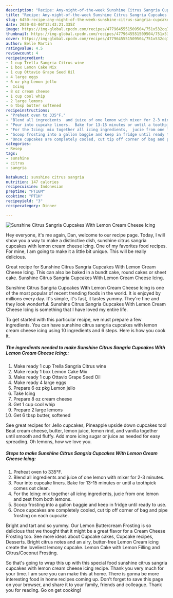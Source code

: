 ```yaml
---
description: "Recipe: Any-night-of-the-week Sunshine Citrus Sangria Cupcakes With Lemon Cream Cheese Icing"
title: "Recipe: Any-night-of-the-week Sunshine Citrus Sangria Cupcakes With Lemon Cream Cheese Icing"
slug: 6450-recipe-any-night-of-the-week-sunshine-citrus-sangria-cupcakes-with-lemon-cream-cheese-icing
date: 2020-03-06T12:43:21.335Z
image: https://img-global.cpcdn.com/recipes/4779645551509504/751x532cq70/sunshine-citrus-sangria-cupcakes-with-lemon-cream-cheese-icing-recipe-main-photo.jpg
thumbnail: https://img-global.cpcdn.com/recipes/4779645551509504/751x532cq70/sunshine-citrus-sangria-cupcakes-with-lemon-cream-cheese-icing-recipe-main-photo.jpg
cover: https://img-global.cpcdn.com/recipes/4779645551509504/751x532cq70/sunshine-citrus-sangria-cupcakes-with-lemon-cream-cheese-icing-recipe-main-photo.jpg
author: Belle Martin
ratingvalue: 4.5
reviewcount: 4
recipeingredient:
- 1 cup Trella Sangria Citrus wine
- 1 box Lemon Cake Mix
- 1 cup Ottavio Grape Seed Oil
- 4 large eggs
- 6 oz pkg Lemon jello
-  Icing
- 8 oz cream cheese
- 1 cup cool whip
- 2 large lemons
- 6 tbsp butter softened
recipeinstructions:
- "Preheat oven to 335°F."
- "Blend all ingredients  and juice of one lemon with mixer for 2-3 minutes."
- "Pour into cupcake liners.  Bake for 13-15 minutes or until a toothpick comes out clean."
- "For the Icing: mix together all icing ingredients,  jucie from one lemon and zest from both lemons."
- "Scoop frosting into a gallon baggie and keep in fridge until ready to use."
- "Once cupcakes are completely cooled, cut tip off corner of bag and pipe frosting on each cupcake."
categories:
- Resep
tags:
- sunshine
- citrus
- sangria

katakunci: sunshine citrus sangria
nutrition: 147 calories
recipecuisine: Indonesian
preptime: "PT16M"
cooktime: "PT1H"
recipeyield: "3"
recipecategory: Dinner

---
```



![Sunshine Citrus Sangria Cupcakes With Lemon Cream Cheese Icing](https://img-global.cpcdn.com/recipes/4779645551509504/751x532cq70/sunshine-citrus-sangria-cupcakes-with-lemon-cream-cheese-icing-recipe-main-photo.jpg)

Hey everyone, it's me again, Dan, welcome to our recipe page. Today, I will show you a way to make a distinctive dish, sunshine citrus sangria cupcakes with lemon cream cheese icing. One of my favorites food recipes. For mine, I am going to make it a little bit unique. This will be really delicious.

Great recipe for Sunshine Citrus Sangria Cupcakes With Lemon Cream Cheese Icing. This can also be baked in a bundt cake, round cakes or sheet cake. Sunshine Citrus Sangria Cupcakes With Lemon Cream Cheese Icing.

Sunshine Citrus Sangria Cupcakes With Lemon Cream Cheese Icing is one of the most popular of recent trending foods in the world. It is enjoyed by millions every day. It's simple, it's fast, it tastes yummy. They're fine and they look wonderful. Sunshine Citrus Sangria Cupcakes With Lemon Cream Cheese Icing is something that I have loved my entire life.


To get started with this particular recipe, we must prepare a few ingredients. You can have sunshine citrus sangria cupcakes with lemon cream cheese icing using 10 ingredients and 6 steps. Here is how you cook it.

##### The ingredients needed to make Sunshine Citrus Sangria Cupcakes With Lemon Cream Cheese Icing::

1. Make ready 1 cup Trella Sangria Citrus wine
1. Make ready 1 box Lemon Cake Mix
1. Make ready 1 cup Ottavio Grape Seed Oil
1. Make ready 4 large eggs
1. Prepare 6 oz pkg Lemon jello
1. Take  Icing
1. Prepare 8 oz cream cheese
1. Get 1 cup cool whip
1. Prepare 2 large lemons
1. Get 6 tbsp butter, softened


See great recipes for Jello cupcakes, Pineapple upside down cupcakes too! Beat cream cheese, butter, lemon juice, lemon rind, and vanilla together until smooth and fluffy. Add more icing sugar or juice as needed for easy spreading. Oh lemons, how we love you. 

##### Steps to make Sunshine Citrus Sangria Cupcakes With Lemon Cream Cheese Icing:

1. Preheat oven to 335°F.
1. Blend all ingredients  and juice of one lemon with mixer for 2-3 minutes.
1. Pour into cupcake liners.  Bake for 13-15 minutes or until a toothpick comes out clean.
1. For the Icing: mix together all icing ingredients,  jucie from one lemon and zest from both lemons.
1. Scoop frosting into a gallon baggie and keep in fridge until ready to use.
1. Once cupcakes are completely cooled, cut tip off corner of bag and pipe frosting on each cupcake.


Bright and tart and so yummy. Our Lemon Buttercream Frosting is so delicious that we thought that it might be a great flavor for a Cream Cheese Frosting too. See more ideas about Cupcake cakes, Cupcake recipes, Desserts. Bright citrus notes and an airy, butter-free Lemon Cream icing create the loveliest lemony cupcake. Lemon Cake with Lemon Filling and Citrus/Coconut Frosting. 

So that's going to wrap this up with this special food sunshine citrus sangria cupcakes with lemon cream cheese icing recipe. Thank you very much for your time. I am sure you can make this at home. There is gonna be more interesting food in home recipes coming up. Don't forget to save this page on your browser, and share it to your family, friends and colleague. Thank you for reading. Go on get cooking!
